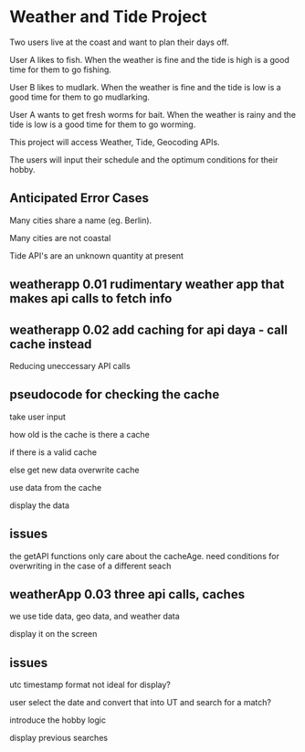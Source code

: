 # Weather and Tide Project

Two users live at the coast and want to plan their days off.

User A likes to fish. When the weather is fine and the tide is high is a good time for them to go fishing.

User B likes to mudlark. When the weather is fine and the tide is low is a good time for them to go mudlarking.

User A wants to get fresh worms for bait. When the weather is rainy and the tide is low is a good time for them to go worming.

This project will access Weather, Tide, Geocoding APIs.

The users will input their schedule and the optimum conditions for their hobby.

## Anticipated Error Cases

Many cities share a name (eg. Berlin).

Many cities are not coastal

Tide API's are an unknown quantity at present

## weatherapp 0.01 rudimentary weather app that makes api calls to fetch info

## weatherapp 0.02 add caching for api daya - call cache instead

Reducing uneccessary API calls

## pseudocode for checking the cache

take user input

how old is the cache
is there a cache

if there is a valid cache

else get new data
overwrite cache

use data from the cache

display the data

## issues

the getAPI functions only care about the cacheAge. need conditions for overwriting in the case of a different seach

## weatherApp 0.03 three api calls, caches

we use tide data, geo data, and weather data

display it on the screen

## issues

utc timestamp format not ideal for display?

user select the date and convert that into UT and search for a match?

introduce the hobby logic

display previous searches










